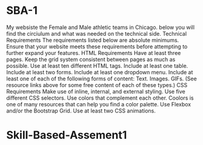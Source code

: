 # SBA-1
My websiste the Female and Male athletic teams in Chicago. below you will find the circiulum and what was needed on the technical side.
Technical Requirements
The requirements listed below are absolute minimums. Ensure that your website meets these requirements before attempting to further expand your features.
HTML Requirements
Have at least three pages.
Keep the grid system consistent between pages as much as possible.
Use at least ten different HTML tags.
Include at least one table.
Include at least two forms.
Include at least one dropdown menu.
Include at least one of each of the following forms of content: 
Text.
Images.
GIFs.
(See resource links above for some free content of each of these types.)
CSS Requirements
Make use of inline, internal, and external styling.
Use five different CSS selectors.
Use colors that complement each other.
Coolors is one of many resources that can help you find a color palette.
Use Flexbox and/or the Bootstrap Grid.
Use at least two CSS animations.
# Skill-Based-Assement1

